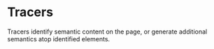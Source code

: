# Tracers

Tracers identify semantic content on the page, or generate additional semantics atop identified elements.
